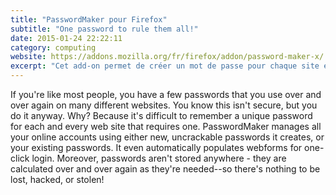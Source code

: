```yaml
---
title: "PasswordMaker pour Firefox"
subtitle: "One password to rule them all!"
date: 2015-01-24 22:22:11
category: computing
website: https://addons.mozilla.org/fr/firefox/addon/password-maker-x/
excerpt: "Cet add-on permet de créer un mot de passe pour chaque site en fonction de leur nom de domaine et d’un mot de passe principal. Ceci permet d'avoir un mot de passe par site tout en évitant de devoir utiliser un gestionnaire de mot de passe."
---
```


If you're like most people, you have a few passwords that you use over and over again on many different websites. You know this isn't secure, but you do it anyway. Why? Because it's difficult to remember a unique password for each and every web site that requires one. PasswordMaker manages all your online accounts using either new, uncrackable passwords it creates, or your existing passwords. It even automatically populates webforms for one-click login. Moreover, passwords aren't stored anywhere - they are calculated over and over again as they're needed--so there's nothing to be lost, hacked, or stolen!